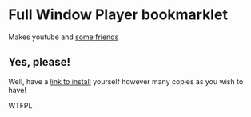 # Full Window Player bookmarklet

Makes youtube and [some friends](css/)

## Yes, please!

Well, have a [link to install](https://unrob.github.com/full-window-player) yourself however many copies as you wish to have!

WTFPL